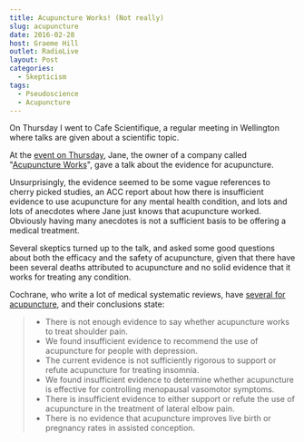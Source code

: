 ```yaml
---
title: Acupuncture Works! (Not really)
slug: acupuncture
date: 2016-02-28
host: Graeme Hill
outlet: RadioLive
layout: Post
categories:
  - Skepticism
tags:
  - Pseudoscience
  - Acupuncture
---
```


On Thursday I went to Cafe Scientifique, a regular meeting in Wellington where talks are given about a scientific topic.

<!-- more -->

At the [event on Thursday](http://www.gleanreport.com/events/jane-anderson/), Jane, the owner of a company called "[Acupuncture Works](http://acupuncture-works.co.nz/)", gave a talk about the evidence for acupuncture.

Unsurprisingly, the evidence seemed to be some vague references to cherry picked studies, an ACC report about how there is insufficient evidence to use acupuncture for any mental health condition, and lots and lots of anecdotes where Jane just knows that acupuncture worked. Obviously having many anecdotes is not a sufficient basis to be offering a medical treatment.

Several skeptics turned up to the talk, and asked some good questions about both the efficacy and the safety of acupuncture, given that there have been several deaths attributed to acupuncture and no solid evidence that it works for treating any condition.

Cochrane, who write a lot of medical systematic reviews, have [several for acupuncture](http://www.cochrane.org/search/site/acupuncture), and their conclusions state:

> - There is not enough evidence to say whether acupuncture works to treat shoulder pain.
> - We found insufficient evidence to recommend the use of acupuncture for people with depression.
> - The current evidence is not sufficiently rigorous to support or refute acupuncture for treating insomnia.
> - We found insufficient evidence to determine whether acupuncture is effective for controlling menopausal vasomotor symptoms.
> - There is insufficient evidence to either support or refute the use of acupuncture in the treatment of lateral elbow pain.
> - There is no evidence that acupuncture improves live birth or pregnancy rates in assisted conception.
